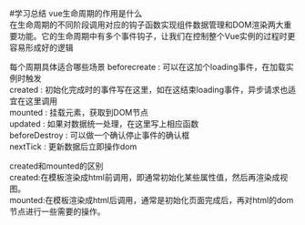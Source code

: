 #学习总结
vue生命周期的作用是什么   
在生命周期的不同阶段调用对应的钩子函数实现组件数据管理和DOM渲染两大重要功能。它的生命周期中有多个事件钩子，让我们在控制整个Vue实例的过程时更容易形成好的逻辑

每个周期具体适合哪些场景
beforecreate : 可以在这加个loading事件，在加载实例时触发   
created : 初始化完成时的事件写在这里，如在这结束loading事件，异步请求也适宜在这里调用   
mounted : 挂载元素，获取到DOM节点   
updated : 如果对数据统一处理，在这里写上相应函数   
beforeDestroy : 可以做一个确认停止事件的确认框   
nextTick : 更新数据后立即操作dom   

created和mounted的区别    
created:在模板渲染成html前调用，即通常初始化某些属性值，然后再渲染成视图。   
mounted:在模板渲染成html后调用，通常是初始化页面完成后，再对html的dom节点进行一些需要的操作。
